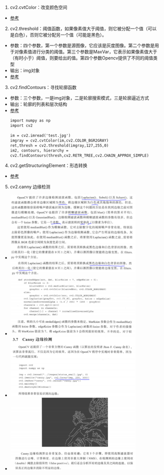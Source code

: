 
1. cv2.cvtColor：改变颜色空间
- [参考](https://docs.opencv.org/3.0.0/df/d9d/tutorial_py_colorspaces.html)
2. cv2.threshold：阈值函数，如果像素值大于阈值，则它被分配一个值（可以是白色），否则它被分配另一个值（可能是黑色）。
- 参数：四个参数，第一个参数是源图像，它应该是灰度图像。第二个参数是用于对像素值进行分类的阈值。第三个参数是MaxVar，它表示如果像素值大于（有时小于）阈值，则要给出的值。第四个参数Opencv提供了不同的阈值类型
- 输出：img对象
- [参考](https://docs.opencv.org/3.4/d7/d4d/tutorial_py_thresholding.html)
3. cv2.findContours：寻找轮廓函数
- 参数：三个参数，一是img对象，二是轮廓搜索模式，三是轮廓逼近方式
- 输出：轮廓的列表和层次结构
- [参考](https://docs.opencv.org/3.1.0/d4/d73/tutorial_py_contours_begin.html)
    ```
	import numpy as np
	import cv2

	im = cv2.imread('test.jpg')
	imgray = cv2.cvtColor(im,cv2.COLOR_BGR2GRAY)
	ret,thresh = cv2.threshold(imgray,127,255,0)
	im2, contours, hierarchy = cv2.findContours(thresh,cv2.RETR_TREE,cv2.CHAIN_APPROX_SIMPLE)
	```
4. cv2.getStructuringElement：形态转换
- [参考](https://docs.opencv.org/3.0-beta/doc/py_tutorials/py_imgproc/py_morphological_ops/py_morphological_ops.html)

5. cv2.canny 边缘检测
- <img src="https://raw.githubusercontent.com/EliasCai/opencv_note/master/images/detect01.PNG" style="width:400px;">
- <img src="https://raw.githubusercontent.com/EliasCai/opencv_note/master/images/detect02.PNG" style="width:400px;">
- <img src="https://raw.githubusercontent.com/EliasCai/opencv_note/master/images/canny01.PNG" alt="drawing" style="width: 400px;"/>
- <img src="https://raw.githubusercontent.com/EliasCai/opencv_note/master/images/canny02.PNG" alt="drawing" style="width: 400px;"/>
